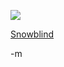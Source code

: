 <a href="http://lifehacker.com/photogallery/Desktop-Show-and-Tell-for-Mac/2578978"><img src="http://www.earthvssoup.com/sp3w/uploaded_images/bg-708777.png" border="0" /></a>

<a href="http://lifehacker.com/photogallery/Desktop-Show-and-Tell-for-Mac/2578978">Snowblind</a>

-m